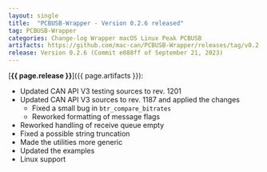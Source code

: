 ```yaml
---
layout: single
title:  "PCBUSB-Wrapper - Version 0.2.6 released"
tag: PCBUSB-Wrapper
categories: Change-log Wrapper macOS Linux Peak PCBUSB
artifacts: https://github.com/mac-can/PCBUSB-Wrapper/releases/tag/v0.2.6
release: Version 0.2.6 (Commit e088ff of September 21, 2023)
---
```

[**{{ page.release }}**]({{ page.artifacts }}):

- Updated CAN API V3 testing sources to rev. 1201
- Updated CAN API V3 sources to rev. 1187 and applied the changes
  - Fixed a small bug in `btr_compare_bitrates` 
  - Reworked formatting of message flags
- Reworked handling of receive queue empty
- Fixed a possible string truncation
- Made the utilities more generic
- Updated the examples
- Linux support
